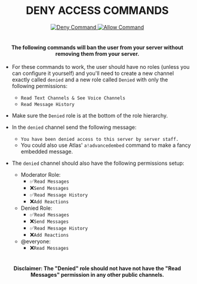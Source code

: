 <h1 align="center">
  <br>
  DENY ACCESS COMMANDS
  <br>
</h1>
<p align="center">
        <a href="https://github.com/itsdoddsy/atlas-custom-commands/tree/master/Misc">
	<img src="https://img.shields.io/badge/Command-Deny-red.svg?maxAge=300" alt="Deny Command">
    </a>
        <a href="https://github.com/itsdoddsy/atlas-custom-commands/tree/master/Misc">
	<img src="https://img.shields.io/badge/Command-Allow-green.svg?maxAge=300" alt="Allow Command">
    </a>
</p>
<h4 align="center">
  <br>
  The following commands will ban the user from your server without removing them from your server.
  <br>
</h4>

* For these commands to work, the user should have no roles (unless you can configure it yourself) and you'll need to create a new channel exactly called `denied` and a new role called `Denied` with only the following permissions:
  * `Read Text Channels & See Voice Channels`
  * `Read Message History`

* Make sure the `Denied` role is at the bottom of the role hierarchy.

* In the `denied` channel send the following message:
  * `You have been denied access to this server by server staff.`
  * You could also use Atlas' `a!advancedembed` command to make a fancy embedded message.
  
* The `denied` channel should also have the following permissions setup:
  * Moderator Role:
    * ✅`Read Messages`
    * ❌`Send Messages`
    * ✅`Read Message History`
    * ❌`Add Reactions`
  * Denied Role:
    * ✅`Read Messages`
    * ❌`Send Messages`
    * ✅`Read Message History`
    * ❌`Add Reactions`
  * @everyone:
    * ❌`Read Messages`
    
 <h4 align="center">
  <br>
  Disclaimer: The "Denied" role should not have not have the "Read Messages" permission in any other public channels.
  <br>
</h4>
